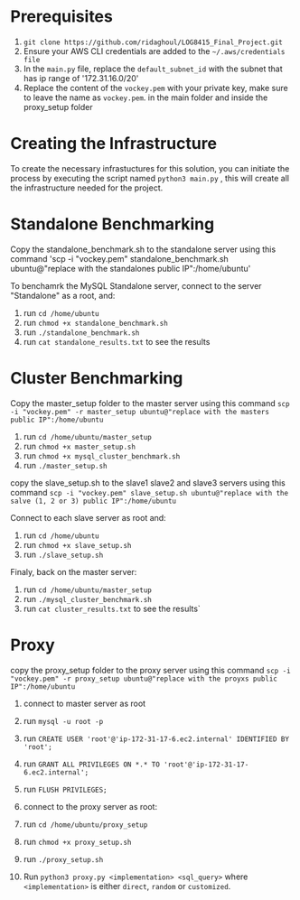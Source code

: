 # Prerequisites

1. `git clone https://github.com/ridaghoul/LOG8415_Final_Project.git`
2. Ensure your AWS CLI credentials are added to the `~/.aws/credentials file`
3. In the `main.py` file, replace the `default_subnet_id` with the subnet that has ip range of '172.31.16.0/20' 
4. Replace the content of the `vockey.pem` with your private key, make sure to leave the name as `vockey.pem`. in the main folder and inside the proxy_setup folder

# Creating the Infrastructure 

To create the necessary infrastuctures for this solution, you can initiate the process by executing the script named `python3 main.py` , this will create all the infrastructure needed for the project.

# Standalone Benchmarking

Copy the standalone_benchmark.sh to the standalone server using this command 
'scp -i "vockey.pem" standalone_benchmark.sh ubuntu@"replace with the standalones public IP":/home/ubuntu'

To benchamrk the MySQL Standalone server, connect to the server "Standalone" as a root, and:

1. run `cd /home/ubuntu`
2. run `chmod +x standalone_benchmark.sh`
3. run `./standalone_benchmark.sh`
4. run `cat standalone_results.txt` to see the results

# Cluster Benchmarking

Copy the master_setup folder to the master server using this command 
`scp -i "vockey.pem" -r master_setup ubuntu@"replace with the masters public IP":/home/ubuntu`

1. run `cd /home/ubuntu/master_setup`
2. run `chmod +x master_setup.sh`
3. run `chmod +x mysql_cluster_benchmark.sh`
4. run `./master_setup.sh`

copy the slave_setup.sh to the slave1 slave2 and slave3 servers using this command 
`scp -i "vockey.pem" slave_setup.sh ubuntu@"replace with the salve (1, 2 or 3) public IP":/home/ubuntu`

Connect to each slave server as root and:

1. run `cd /home/ubuntu` 
2. run `chmod +x slave_setup.sh`
3. run `./slave_setup.sh`

Finaly, back on the master server: 

1. run `cd /home/ubuntu/master_setup` 
2. run `./mysql_cluster_benchmark.sh`
3. run `cat cluster_results.txt` to see the results`

# Proxy 
copy the proxy_setup folder to the proxy server using this command 
`scp -i "vockey.pem" -r proxy_setup ubuntu@"replace with the proyxs public IP":/home/ubuntu`

1. connect to master server as root 
2. run `mysql -u root -p` 
3. run `CREATE USER 'root'@'ip-172-31-17-6.ec2.internal' IDENTIFIED BY 'root';`
4. run `GRANT ALL PRIVILEGES ON *.* TO 'root'@'ip-172-31-17-6.ec2.internal';`
5. run `FLUSH PRIVILEGES;`

1. connect to the proxy server as root:
2. run `cd /home/ubuntu/proxy_setup` 
3. run `chmod +x proxy_setup.sh`
4. run `./proxy_setup.sh`
5. Run `python3 proxy.py <implementation> <sql_query>` where `<implementation>` is either `direct`, `random` or `customized`.  

 

